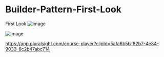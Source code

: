 # Builder-Pattern-First-Look
First Look
![image](https://user-images.githubusercontent.com/40399697/200453447-4d293bf0-fb8e-4883-b5df-483830f41d09.png)


![image](https://user-images.githubusercontent.com/40399697/200453730-66d9a703-9855-47b6-bd4c-8adb30aec92e.png)


https://app.pluralsight.com/course-player?clipId=5afa6b5b-82b7-4e84-9033-6c2b47abc714
